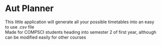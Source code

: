 # Aut Planner
This little application will generate all your possible timetables into an easy to use .csv file  
Made for COMPSCI students heading into semester 2 of first year, although can be modified easily for other courses
